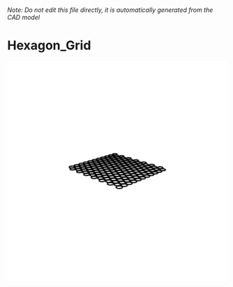 ###### Note: Do not edit this file directly, it is automatically generated from the CAD model

# Hexagon_Grid

![](/project.svg)



 

